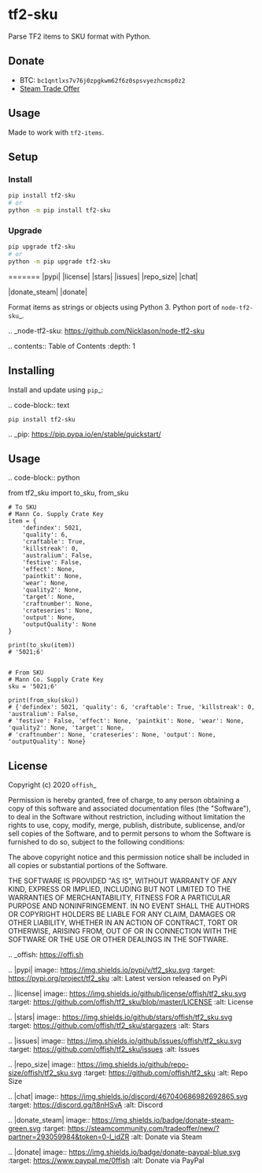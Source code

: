 # tf2-sku
Parse TF2 items to SKU format with Python.

## Donate
- BTC: `bc1qntlxs7v76j0zpgkwm62f6z0spsvyezhcmsp0z2`
- [Steam Trade Offer](https://steamcommunity.com/tradeoffer/new/?partner=293059984&token=0-l_idZR)

## Usage
Made to work with `tf2-items`.




## Setup
### Install
```bash
pip install tf2-sku
# or 
python -m pip install tf2-sku
```

### Upgrade
```bash
pip upgrade tf2-sku
# or 
python -m pip upgrade tf2-sku
```


=======
|pypi| |license| |stars| |issues| |repo_size| |chat|

|donate_steam| |donate|

Format items as strings or objects using Python 3. 
Python port of `node-tf2-sku`_.

.. _node-tf2-sku: https://github.com/Nicklason/node-tf2-sku

.. contents:: Table of Contents
    :depth: 1

Installing
----------
Install and update using `pip`_:

.. code-block:: text

    pip install tf2-sku

.. _pip: https://pip.pypa.io/en/stable/quickstart/

Usage
-----

.. code-block:: python
   
   from tf2_sku import to_sku, from_sku

    # To SKU
    # Mann Co. Supply Crate Key
    item = {
        'defindex': 5021,
        'quality': 6,
        'craftable': True,
        'killstreak': 0,
        'australium': False,
        'festive': False,
        'effect': None,
        'paintkit': None,
        'wear': None,
        'quality2': None,
        'target': None,
        'craftnumber': None,
        'crateseries': None,
        'output': None,
        'outputQuality': None
    }

    print(to_sku(item))
    # '5021;6'


    # From SKU
    # Mann Co. Supply Crate Key
    sku = '5021;6'

    print(from_sku(sku))
    # {'defindex': 5021, 'quality': 6, 'craftable': True, 'killstreak': 0, 'australium': False, 
    # 'festive': False, 'effect': None, 'paintkit': None, 'wear': None, 'quality2': None, 'target': None, 
    # 'craftnumber': None, 'crateseries': None, 'output': None, 'outputQuality': None}


License
-------
Copyright (c) 2020 `offish`_

Permission is hereby granted, free of charge, to any person obtaining a copy
of this software and associated documentation files (the "Software"), to deal
in the Software without restriction, including without limitation the rights
to use, copy, modify, merge, publish, distribute, sublicense, and/or sell
copies of the Software, and to permit persons to whom the Software is
furnished to do so, subject to the following conditions:

The above copyright notice and this permission notice shall be included in all
copies or substantial portions of the Software.

THE SOFTWARE IS PROVIDED "AS IS", WITHOUT WARRANTY OF ANY KIND, EXPRESS OR
IMPLIED, INCLUDING BUT NOT LIMITED TO THE WARRANTIES OF MERCHANTABILITY,
FITNESS FOR A PARTICULAR PURPOSE AND NONINFRINGEMENT. IN NO EVENT SHALL THE
AUTHORS OR COPYRIGHT HOLDERS BE LIABLE FOR ANY CLAIM, DAMAGES OR OTHER
LIABILITY, WHETHER IN AN ACTION OF CONTRACT, TORT OR OTHERWISE, ARISING FROM,
OUT OF OR IN CONNECTION WITH THE SOFTWARE OR THE USE OR OTHER DEALINGS IN THE
SOFTWARE.

.. _offish: https://offi.sh


.. |pypi| image:: https://img.shields.io/pypi/v/tf2_sku.svg
    :target: https://pypi.org/project/tf2_sku
    :alt: Latest version released on PyPi

.. |license| image:: https://img.shields.io/github/license/offish/tf2_sku.svg
    :target: https://github.com/offish/tf2_sku/blob/master/LICENSE
    :alt: License

.. |stars| image:: https://img.shields.io/github/stars/offish/tf2_sku.svg
    :target: https://github.com/offish/tf2_sku/stargazers
    :alt: Stars

.. |issues| image:: https://img.shields.io/github/issues/offish/tf2_sku.svg
    :target: https://github.com/offish/tf2_sku/issues
    :alt: Issues

.. |repo_size| image:: https://img.shields.io/github/repo-size/offish/tf2_sku.svg
    :target: https://github.com/offish/tf2_sku
    :alt: Repo Size

.. |chat| image:: https://img.shields.io/discord/467040686982692865.svg
    :target: https://discord.gg/t8nHSvA
    :alt: Discord

.. |donate_steam| image:: https://img.shields.io/badge/donate-steam-green.svg
    :target: https://steamcommunity.com/tradeoffer/new/?partner=293059984&token=0-l_idZR
    :alt: Donate via Steam

.. |donate| image:: https://img.shields.io/badge/donate-paypal-blue.svg
    :target: https://www.paypal.me/0ffish
    :alt: Donate via PayPal
